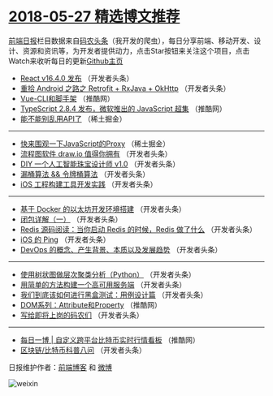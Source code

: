 # [2018-05-27 精选博文推荐](http://hao.caibaojian.com/date/2018/05/27)

[前端日报](http://caibaojian.com/c/news)栏目数据来自[码农头条](http://hao.caibaojian.com/)（我开发的爬虫），每日分享前端、移动开发、设计、资源和资讯等，为开发者提供动力，点击Star按钮来关注这个项目，点击Watch来收听每日的更新[Github主页](https://github.com/kujian/frontendDaily)
* [React v16.4.0 发布](http://hao.caibaojian.com/75725.html) （开发者头条）
* [重拾 Android 之路之 Retrofit + RxJava + OkHttp](http://hao.caibaojian.com/75726.html) （开发者头条）
* [Vue-CLI和脚手架](http://hao.caibaojian.com/75748.html) （推酷网）
* [TypeScript 2.8.4 发布，微软推出的 JavaScript 超集](http://hao.caibaojian.com/75751.html) （推酷网）
* [能不能别乱用API了](http://hao.caibaojian.com/75712.html) （稀土掘金）

***
* [快来围观一下JavaScript的Proxy](http://hao.caibaojian.com/75713.html) （稀土掘金）
* [流程图软件 draw.io 值得你拥有](http://hao.caibaojian.com/75716.html) （开发者头条）
* [DIY 一个人工智能珠宝设计师 v1.0](http://hao.caibaojian.com/75727.html) （开发者头条）
* [漏桶算法 &amp;&amp; 令牌桶算法](http://hao.caibaojian.com/75717.html) （开发者头条）
* [iOS 工程构建工具开发实践](http://hao.caibaojian.com/75728.html) （开发者头条）

***
* [基于 Docker 的以太坊开发环境搭建](http://hao.caibaojian.com/75718.html) （开发者头条）
* [闭包详解（一）](http://hao.caibaojian.com/75729.html) （开发者头条）
* [Redis 源码阅读：当你启动 Redis 的时候，Redis 做了什么](http://hao.caibaojian.com/75719.html) （开发者头条）
* [iOS 的 Ping](http://hao.caibaojian.com/75730.html) （开发者头条）
* [DevOps 的概念、产生背景、本质以及发展趋势](http://hao.caibaojian.com/75720.html) （开发者头条）

***
* [使用树状图做层次聚类分析（Python）](http://hao.caibaojian.com/75731.html) （开发者头条）
* [用简单的方法构建一个高可用服务端](http://hao.caibaojian.com/75721.html) （开发者头条）
* [我们到底该如何进行黑盒测试：用例设计篇](http://hao.caibaojian.com/75722.html) （开发者头条）
* [DOM系列：Attribute和Property](http://hao.caibaojian.com/75749.html) （推酷网）
* [写给即将上岗的码农们](http://hao.caibaojian.com/75723.html) （开发者头条）

***
* [每日一博 | 自定义跨平台比特币实时行情看板](http://hao.caibaojian.com/75750.html) （推酷网）
* [区块链/比特币科普八问](http://hao.caibaojian.com/75724.html) （开发者头条）

日报维护作者：[前端博客](http://caibaojian.com/) 和 [微博](http://caibaojian.com/go/weibo)

![weixin](https://user-images.githubusercontent.com/3055447/38468989-651132ac-3b80-11e8-8e6b-15122322a9d7.png)